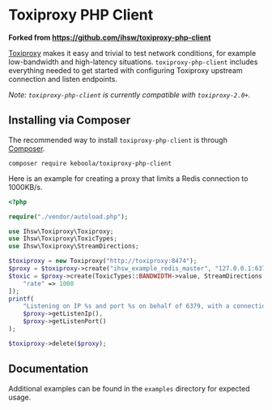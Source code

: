 Toxiproxy PHP Client
====================

**Forked from https://github.com/ihsw/toxiproxy-php-client**

[Toxiproxy](https://github.com/shopify/toxiproxy) makes it easy and trivial to test network conditions, for example low-bandwidth and high-latency situations. `toxiproxy-php-client` includes everything needed to get started with configuring Toxiproxy upstream connection and listen endpoints.

*Note: `toxiproxy-php-client` is currently compatible with `toxiproxy-2.0+`.*

Installing via Composer
-----------------------

The recommended way to install `toxiproxy-php-client` is through [Composer](http://getcomposer.org/). 

```
composer require keboola/toxiproxy-php-client
```


Here is an example for creating a proxy that limits a Redis connection to 1000KB/s.

```php
<?php

require("./vendor/autoload.php");

use Ihsw\Toxiproxy\Toxiproxy;
use Ihsw\Toxiproxy\ToxicTypes;
use Ihsw\Toxiproxy\StreamDirections;

$toxiproxy = new Toxiproxy("http://toxiproxy:8474");
$proxy = $toxiproxy->create("ihsw_example_redis_master", "127.0.0.1:6379");
$toxic = $proxy->create(ToxicTypes::BANDWIDTH->value, StreamDirections::UPSTREAM->value, 1.0, [
    "rate" => 1000
]);
printf(
    "Listening on IP %s and port %s on behalf of 6379, with a connection that's limited to 1000KB/s\n",
    $proxy->getListenIp(),
    $proxy->getListenPort()
);

$toxiproxy->delete($proxy);

```

Documentation
-------------

Additional examples can be found in the `examples` directory for expected usage.
